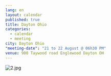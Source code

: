 ```yaml
---
lang: en
layout: calendar
published: true
title: Dayton Ohio
categories: 
  - calendar
  - meeting
city: Dayton Ohio
"meeting-date": "21 to 22 August @ 06h30 PM"
venue: 900 Taywood road Englewood Dayton OH
---
```



![2.jpg]({{site.baseurl}}/assets/images/2.jpg)

